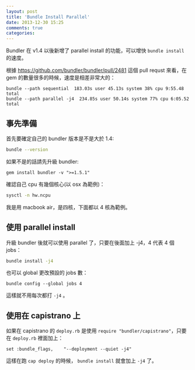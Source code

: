 ```yaml
---
layout: post
title: 'Bundle Install Parallel'
date: 2013-12-30 15:25
comments: true
categories: 
---
```

Bundler 在 v1.4 以後新增了 parallel install 的功能，可以增快 `bundle install` 的速度。

根據 <https://github.com/bundler/bundler/pull/2481> 這個 pull requst 來看，在 gem 的數量很多的時候，速度是相差非常大的：

```
bundle --path sequential  183.03s user 45.13s system 38% cpu 9:55.48 total
bundle --path parallel -j4  234.85s user 50.14s system 77% cpu 6:05.52 total
```

## 事先準備

首先要確定自己的 bundler 版本是不是大於 1.4:

```bash
bundle --version
```

如果不是的話請先升級 bundler:

```
gem install bundler -v ">=1.5.1"
```

確認自己 cpu 有幾個核心(以 osx 為範例)：

```bash
sysctl -n hw.ncpu
```

我是用 macbook air，是四核，下面都以 4 核為範例。

## 使用 parallel install

升級 bundler 後就可以使用 parallel 了，只要在後面加上 -j4，4 代表 4 個 jobs：

```bash
bundle install -j4
```

也可以 global 更改預設的 jobs 數：

```
bundle config --global jobs 4
```

這樣就不用每次都打 `-j4` 。



## 使用在 capistrano 上

如果在 capistrano 的 `deploy.rb` 是使用 `require "bundler/capistrano"`，只要在 `deploy.rb` 裡面加上：

```
set :bundle_flags,    "--deployment --quiet -j4"
```

這樣在跑 `cap deploy` 的時候， `bundle install` 就會加上 `-j4` 了。




